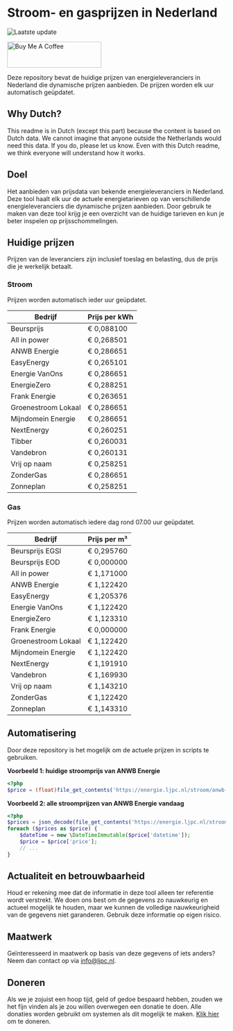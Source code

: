 # Stroom- en gasprijzen in Nederland

![Laatste update](https://img.shields.io/badge/laatste%20update-2024--01--16%2013%3A00%20CET-brightgreen)

<a href="https://www.buymeacoffee.com/Lars-" target="_blank"><img src="https://cdn.buymeacoffee.com/buttons/v2/default-orange.png" alt="Buy Me A Coffee" height="60" style="height: 60px !important;width: 217px !important;" ></a>

Deze repository bevat de huidige prijzen van energieleveranciers in Nederland die dynamische prijzen aanbieden. De prijzen worden elk uur automatisch geüpdatet.

## Why Dutch?

This readme is in Dutch (except this part) because the content is based on Dutch data. We cannot imagine that anyone outside the Netherlands would need this data. If you do, please let us know. Even with this Dutch readme, we think
everyone will understand how it works.

## Doel

Het aanbieden van prijsdata van bekende energieleveranciers in Nederland. Deze tool haalt elk uur de actuele energietarieven op van verschillende energieleveranciers die dynamische prijzen aanbieden. Door gebruik te maken van deze tool
krijg je een overzicht van de huidige tarieven en kun je beter inspelen op prijsschommelingen.

## Huidige prijzen

Prijzen van de leveranciers zijn inclusief toeslag en belasting, dus de prijs die je werkelijk betaalt.

### Stroom

Prijzen worden automatisch ieder uur geüpdatet.

 Bedrijf | Prijs per kWh 
---------|---------------
Beursprijs | € 0,088100
All in power | € 0,268501
ANWB Energie | € 0,286651
EasyEnergy | € 0,265101
Energie VanOns | € 0,286651
EnergieZero | € 0,288251
Frank Energie | € 0,263651
Groenestroom Lokaal | € 0,286651
Mijndomein Energie | € 0,286651
NextEnergy | € 0,260251
Tibber | € 0,260031
Vandebron | € 0,260131
Vrij op naam | € 0,258251
ZonderGas | € 0,286651
Zonneplan | € 0,258251


### Gas

Prijzen worden automatisch iedere dag rond 07.00 uur geüpdatet.

 Bedrijf | Prijs per m³ 
---------|--------------
Beursprijs EGSI | € 0,295760
Beursprijs EOD | € 0,000000
All in power | € 1,171000
ANWB Energie | € 1,122420
EasyEnergy | € 1,205376
Energie VanOns | € 1,122420
EnergieZero | € 1,123310
Frank Energie | € 0,000000
Groenestroom Lokaal | € 1,122420
Mijndomein Energie | € 1,122420
NextEnergy | € 1,191910
Vandebron | € 1,169930
Vrij op naam | € 1,143210
ZonderGas | € 1,122420
Zonneplan | € 1,143310


## Automatisering

Door deze repository is het mogelijk om de actuele prijzen in scripts te gebruiken.

**Voorbeeld 1: huidige stroomprijs van ANWB Energie**

```php
<?php
$price = (float)file_get_contents('https://energie.ljpc.nl/stroom/anwb-energie-nu.txt');

```

**Voorbeeld 2: alle stroomprijzen van ANWB Energie vandaag**

```php
<?php
$prices = json_decode(file_get_contents('https://energie.ljpc.nl/stroom/all-in-power-vandaag.json'),true);
foreach ($prices as $price) {
    $dateTime = new \DateTimeImmutable($price['datetime']);
    $price = $price['price'];
    // ...
}
```

## Actualiteit en betrouwbaarheid

Houd er rekening mee dat de informatie in deze tool alleen ter referentie wordt verstrekt. We doen ons best om de gegevens zo nauwkeurig en actueel mogelijk te houden, maar we kunnen de volledige nauwkeurigheid van de gegevens niet
garanderen. Gebruik deze informatie op eigen risico.

## Maatwerk

Geïnteresseerd in maatwerk op basis van deze gegevens of iets anders? Neem dan contact op
via [info@ljpc.nl](mailto:info@ljpc.nl?subject=Energie%20prijzen).

## Doneren

Als we je zojuist een hoop tijd, geld of gedoe bespaard hebben, zouden we het fijn vinden als je zou willen overwegen een
donatie te doen. Alle donaties worden gebruikt om systemen als dit mogelijk te
maken. [Klik hier](https://www.buymeacoffee.com/Lars-) om te doneren.

